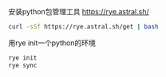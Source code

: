 安装python包管理工具
https://rye.astral.sh/

```bash
curl -sSf https://rye.astral.sh/get | bash
```

用rye init一个python的环境
```bash
rye init
rye sync
```
